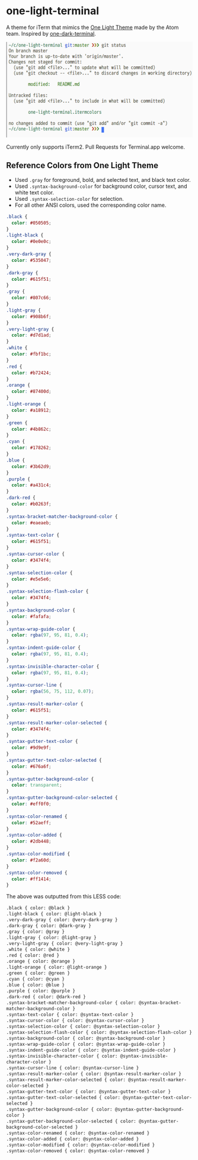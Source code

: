 # one-light-terminal

A theme for iTerm that mimics the [One Light Theme](http://github.com/atom/one-light-syntax) made by the Atom team. Inspired by [one-dark-terminal](https://github.com/nathanbuchar/one-dark-terminal).

![](screenshot.png)

Currently only supports iTerm2. Pull Requests for Terminal.app welcome.

## Reference Colors from One Light Theme

- Used `.gray` for foreground, bold, and selected text, and black text color.
- Used `.syntax-background-color` for background color, cursor text, and white text color.
- Used `.syntax-selection-color` for selection.
- For all other ANSI colors, used the corresponding color name.

```css
.black {
  color: #050505;
}
.light-black {
  color: #0e0e0c;
}
.very-dark-gray {
  color: #535047;
}
.dark-gray {
  color: #615f51;
}
.gray {
  color: #807c66;
}
.light-gray {
  color: #908b6f;
}
.very-light-gray {
  color: #d7d1ad;
}
.white {
  color: #fbf1bc;
}
.red {
  color: #b72424;
}
.orange {
  color: #87400d;
}
.light-orange {
  color: #a18912;
}
.green {
  color: #4b862c;
}
.cyan {
  color: #178262;
}
.blue {
  color: #3b62d9;
}
.purple {
  color: #a431c4;
}
.dark-red {
  color: #b0263f;
}
.syntax-bracket-matcher-background-color {
  color: #eaeaeb;
}
.syntax-text-color {
  color: #615f51;
}
.syntax-cursor-color {
  color: #3474f4;
}
.syntax-selection-color {
  color: #e5e5e6;
}
.syntax-selection-flash-color {
  color: #3474f4;
}
.syntax-background-color {
  color: #fafafa;
}
.syntax-wrap-guide-color {
  color: rgba(97, 95, 81, 0.4);
}
.syntax-indent-guide-color {
  color: rgba(97, 95, 81, 0.4);
}
.syntax-invisible-character-color {
  color: rgba(97, 95, 81, 0.4);
}
.syntax-cursor-line {
  color: rgba(56, 75, 112, 0.07);
}
.syntax-result-marker-color {
  color: #615f51;
}
.syntax-result-marker-color-selected {
  color: #3474f4;
}
.syntax-gutter-text-color {
  color: #9d9e9f;
}
.syntax-gutter-text-color-selected {
  color: #676a6f;
}
.syntax-gutter-background-color {
  color: transparent;
}
.syntax-gutter-background-color-selected {
  color: #eff0f0;
}
.syntax-color-renamed {
  color: #52aeff;
}
.syntax-color-added {
  color: #2db448;
}
.syntax-color-modified {
  color: #f2a60d;
}
.syntax-color-removed {
  color: #ff1414;
}
```

The above was outputted from this LESS code:

```less
.black { color: @black }
.light-black { color: @light-black }
.very-dark-gray { color: @very-dark-gray }
.dark-gray { color: @dark-gray }
.gray { color: @gray }
.light-gray { color: @light-gray }
.very-light-gray { color: @very-light-gray }
.white { color: @white }
.red { color: @red }
.orange { color: @orange }
.light-orange { color: @light-orange }
.green { color: @green }
.cyan { color: @cyan }
.blue { color: @blue }
.purple { color: @purple }
.dark-red { color: @dark-red }
.syntax-bracket-matcher-background-color { color: @syntax-bracket-matcher-background-color }
.syntax-text-color { color: @syntax-text-color }
.syntax-cursor-color { color: @syntax-cursor-color }
.syntax-selection-color { color: @syntax-selection-color }
.syntax-selection-flash-color { color: @syntax-selection-flash-color }
.syntax-background-color { color: @syntax-background-color }
.syntax-wrap-guide-color { color: @syntax-wrap-guide-color }
.syntax-indent-guide-color { color: @syntax-indent-guide-color }
.syntax-invisible-character-color { color: @syntax-invisible-character-color }
.syntax-cursor-line { color: @syntax-cursor-line }
.syntax-result-marker-color { color: @syntax-result-marker-color }
.syntax-result-marker-color-selected { color: @syntax-result-marker-color-selected }
.syntax-gutter-text-color { color: @syntax-gutter-text-color }
.syntax-gutter-text-color-selected { color: @syntax-gutter-text-color-selected }
.syntax-gutter-background-color { color: @syntax-gutter-background-color }
.syntax-gutter-background-color-selected { color: @syntax-gutter-background-color-selected }
.syntax-color-renamed { color: @syntax-color-renamed }
.syntax-color-added { color: @syntax-color-added }
.syntax-color-modified { color: @syntax-color-modified }
.syntax-color-removed { color: @syntax-color-removed }
```
